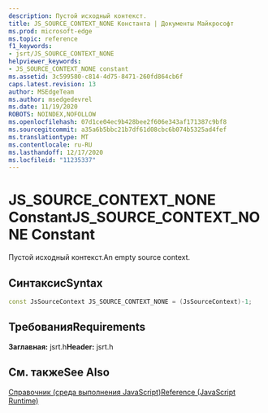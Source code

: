 ```yaml
---
description: Пустой исходный контекст.
title: JS_SOURCE_CONTEXT_NONE Константа | Документы Майкрософт
ms.prod: microsoft-edge
ms.topic: reference
f1_keywords:
- jsrt/JS_SOURCE_CONTEXT_NONE
helpviewer_keywords:
- JS_SOURCE_CONTEXT_NONE constant
ms.assetid: 3c599580-c814-4d75-8471-260fd864cb6f
caps.latest.revision: 13
author: MSEdgeTeam
ms.author: msedgedevrel
ms.date: 11/19/2020
ROBOTS: NOINDEX,NOFOLLOW
ms.openlocfilehash: 07d1ce04ec9b428bee2f606e343af171387c9bf8
ms.sourcegitcommit: a35a6b5bbc21b7df61d08cbc6b074b5325ad4fef
ms.translationtype: MT
ms.contentlocale: ru-RU
ms.lasthandoff: 12/17/2020
ms.locfileid: "11235337"
---
```

# <span data-ttu-id="c315a-103">JS_SOURCE_CONTEXT_NONE Constant</span><span class="sxs-lookup"><span data-stu-id="c315a-103">JS_SOURCE_CONTEXT_NONE Constant</span></span>

<span data-ttu-id="c315a-104">Пустой исходный контекст.</span><span class="sxs-lookup"><span data-stu-id="c315a-104">An empty source context.</span></span>  
  
## <span data-ttu-id="c315a-105">Синтаксис</span><span class="sxs-lookup"><span data-stu-id="c315a-105">Syntax</span></span>  
  
```cpp  
const JsSourceContext JS_SOURCE_CONTEXT_NONE = (JsSourceContext)-1;  
```  
  
## <span data-ttu-id="c315a-106">Требования</span><span class="sxs-lookup"><span data-stu-id="c315a-106">Requirements</span></span>  
 <span data-ttu-id="c315a-107">**Заглавная:** jsrt.h</span><span class="sxs-lookup"><span data-stu-id="c315a-107">**Header:** jsrt.h</span></span>  
  
## <span data-ttu-id="c315a-108">См. также</span><span class="sxs-lookup"><span data-stu-id="c315a-108">See Also</span></span>  
 [<span data-ttu-id="c315a-109">Справочник (среда выполнения JavaScript)</span><span class="sxs-lookup"><span data-stu-id="c315a-109">Reference (JavaScript Runtime)</span></span>](../chakra-hosting/reference-javascript-runtime.md)
